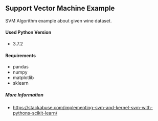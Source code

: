 ## Support Vector Machine Example
SVM Algorithm example about given wine dataset.

#### Used Python Version
- 3.7.2

#### Requirements

- pandas
- numpy
- matplotlib
- sklearn

##### More Information
- https://stackabuse.com/implementing-svm-and-kernel-svm-with-pythons-scikit-learn/

